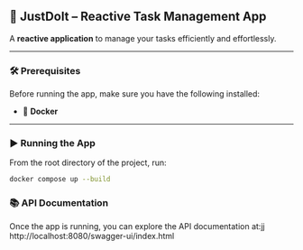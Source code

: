 ## 🚀 JustDoIt – Reactive Task Management App

A **reactive application** to manage your tasks efficiently and effortlessly.

---

### 🛠 Prerequisites

Before running the app, make sure you have the following installed:

- 🐳 **Docker**

---

### ▶️ Running the App

From the root directory of the project, run:

```bash
docker compose up --build
```

### 📚 API Documentation
Once the app is running, you can explore the API documentation at:jj
http://localhost:8080/swagger-ui/index.html
